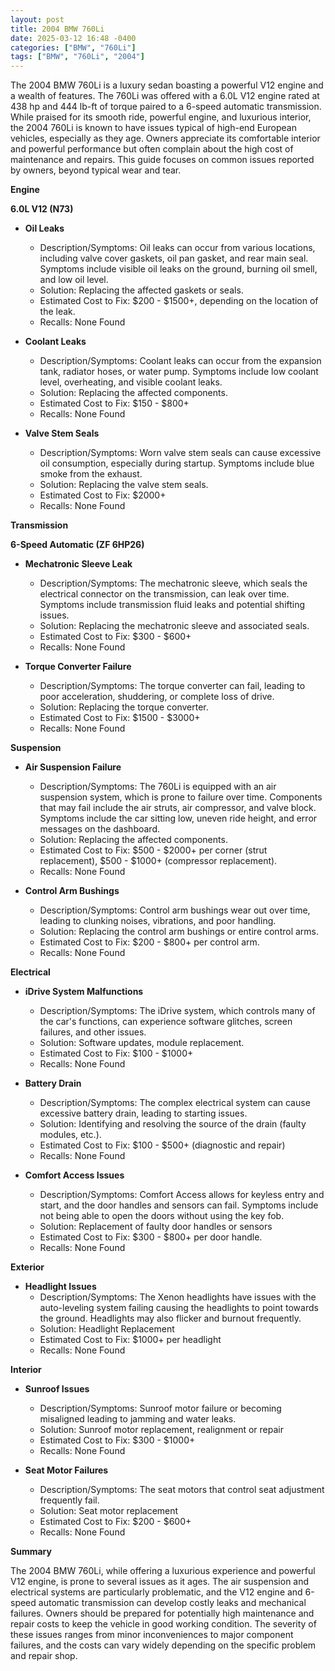 ```yaml
---
layout: post
title: 2004 BMW 760Li
date: 2025-03-12 16:48 -0400
categories: ["BMW", "760Li"]
tags: ["BMW", "760Li", "2004"]
---
```

The 2004 BMW 760Li is a luxury sedan boasting a powerful V12 engine and a wealth of features. The 760Li was offered with a 6.0L V12 engine rated at 438 hp and 444 lb-ft of torque paired to a 6-speed automatic transmission. While praised for its smooth ride, powerful engine, and luxurious interior, the 2004 760Li is known to have issues typical of high-end European vehicles, especially as they age. Owners appreciate its comfortable interior and powerful performance but often complain about the high cost of maintenance and repairs. This guide focuses on common issues reported by owners, beyond typical wear and tear.

**Engine**

**6.0L V12 (N73)**

*   **Oil Leaks**
    *   Description/Symptoms: Oil leaks can occur from various locations, including valve cover gaskets, oil pan gasket, and rear main seal. Symptoms include visible oil leaks on the ground, burning oil smell, and low oil level.
    *   Solution: Replacing the affected gaskets or seals.
    *   Estimated Cost to Fix: $200 - $1500+, depending on the location of the leak.
    *   Recalls: None Found

*   **Coolant Leaks**
    *   Description/Symptoms: Coolant leaks can occur from the expansion tank, radiator hoses, or water pump. Symptoms include low coolant level, overheating, and visible coolant leaks.
    *   Solution: Replacing the affected components.
    *   Estimated Cost to Fix: $150 - $800+
    *   Recalls: None Found

*   **Valve Stem Seals**
    *   Description/Symptoms: Worn valve stem seals can cause excessive oil consumption, especially during startup. Symptoms include blue smoke from the exhaust.
    *   Solution: Replacing the valve stem seals.
    *   Estimated Cost to Fix: $2000+
    *   Recalls: None Found

**Transmission**

**6-Speed Automatic (ZF 6HP26)**

*   **Mechatronic Sleeve Leak**
    *   Description/Symptoms: The mechatronic sleeve, which seals the electrical connector on the transmission, can leak over time. Symptoms include transmission fluid leaks and potential shifting issues.
    *   Solution: Replacing the mechatronic sleeve and associated seals.
    *   Estimated Cost to Fix: $300 - $600+
    *   Recalls: None Found

*   **Torque Converter Failure**
    *   Description/Symptoms: The torque converter can fail, leading to poor acceleration, shuddering, or complete loss of drive.
    *   Solution: Replacing the torque converter.
    *   Estimated Cost to Fix: $1500 - $3000+
    *   Recalls: None Found

**Suspension**

*   **Air Suspension Failure**
    *   Description/Symptoms: The 760Li is equipped with an air suspension system, which is prone to failure over time. Components that may fail include the air struts, air compressor, and valve block. Symptoms include the car sitting low, uneven ride height, and error messages on the dashboard.
    *   Solution: Replacing the affected components.
    *   Estimated Cost to Fix: $500 - $2000+ per corner (strut replacement), $500 - $1000+ (compressor replacement).
    *   Recalls: None Found

*   **Control Arm Bushings**
    *   Description/Symptoms: Control arm bushings wear out over time, leading to clunking noises, vibrations, and poor handling.
    *   Solution: Replacing the control arm bushings or entire control arms.
    *   Estimated Cost to Fix: $200 - $800+ per control arm.
    *   Recalls: None Found

**Electrical**

*   **iDrive System Malfunctions**
    *   Description/Symptoms: The iDrive system, which controls many of the car's functions, can experience software glitches, screen failures, and other issues.
    *   Solution: Software updates, module replacement.
    *   Estimated Cost to Fix: $100 - $1000+
    *   Recalls: None Found

*   **Battery Drain**
    *   Description/Symptoms: The complex electrical system can cause excessive battery drain, leading to starting issues.
    *   Solution: Identifying and resolving the source of the drain (faulty modules, etc.).
    *   Estimated Cost to Fix: $100 - $500+ (diagnostic and repair)
    *   Recalls: None Found

*   **Comfort Access Issues**
    *   Description/Symptoms: Comfort Access allows for keyless entry and start, and the door handles and sensors can fail. Symptoms include not being able to open the doors without using the key fob.
    *   Solution: Replacement of faulty door handles or sensors
    *   Estimated Cost to Fix: $300 - $800+ per door handle.
    *   Recalls: None Found

**Exterior**

*   **Headlight Issues**
    * Description/Symptoms: The Xenon headlights have issues with the auto-leveling system failing causing the headlights to point towards the ground. Headlights may also flicker and burnout frequently.
    * Solution: Headlight Replacement
    * Estimated Cost to Fix: $1000+ per headlight
    * Recalls: None Found

**Interior**

*   **Sunroof Issues**
    * Description/Symptoms: Sunroof motor failure or becoming misaligned leading to jamming and water leaks.
    * Solution: Sunroof motor replacement, realignment or repair
    * Estimated Cost to Fix: $300 - $1000+
    * Recalls: None Found

*   **Seat Motor Failures**
    * Description/Symptoms: The seat motors that control seat adjustment frequently fail.
    * Solution: Seat motor replacement
    * Estimated Cost to Fix: $200 - $600+
    * Recalls: None Found

**Summary**

The 2004 BMW 760Li, while offering a luxurious experience and powerful V12 engine, is prone to several issues as it ages. The air suspension and electrical systems are particularly problematic, and the V12 engine and 6-speed automatic transmission can develop costly leaks and mechanical failures. Owners should be prepared for potentially high maintenance and repair costs to keep the vehicle in good working condition. The severity of these issues ranges from minor inconveniences to major component failures, and the costs can vary widely depending on the specific problem and repair shop.

